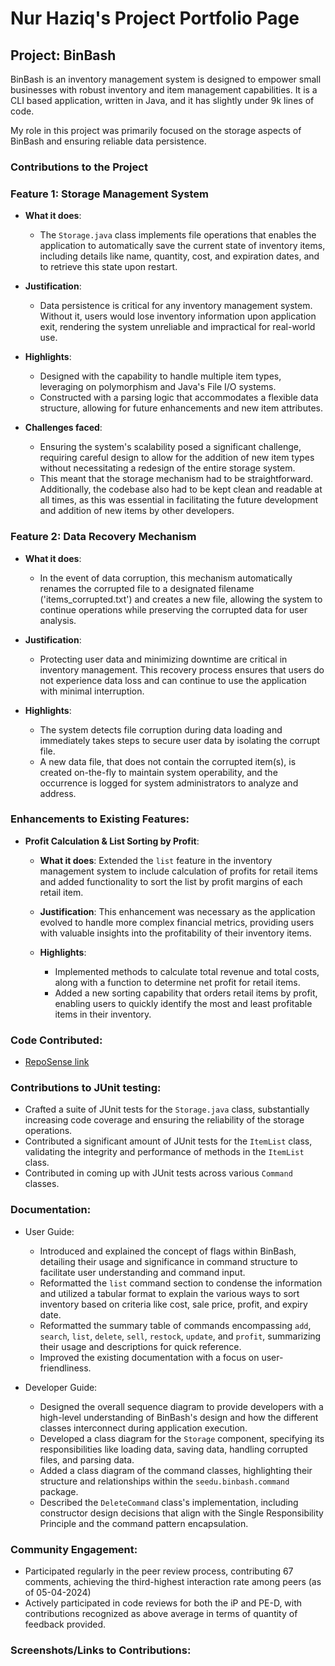 # Nur Haziq's Project Portfolio Page

## Project: BinBash 

BinBash is an inventory management system is designed to empower small businesses with robust inventory and item 
management capabilities. It is a CLI based application, written in Java, and it has slightly under 9k lines of code.

My role in this project was primarily focused on the storage aspects of BinBash and ensuring reliable data persistence.

### Contributions to the Project

### Feature 1: Storage Management System

- **What it does**:
  - The `Storage.java` class implements file operations that enables the application to automatically save the current 
  state of inventory items, including details like name, quantity, cost, and expiration dates, and to retrieve this 
  state upon restart.

- **Justification**:
  - Data persistence is critical for any inventory management system. Without it, users would lose inventory 
  information upon application exit, rendering the system unreliable and impractical for real-world use.

- **Highlights**:
  - Designed with the capability to handle multiple item types, leveraging on polymorphism and Java's File I/O systems.
  - Constructed with a parsing logic that accommodates a flexible data structure, allowing for future 
  enhancements and new item attributes.

- **Challenges faced**:
  - Ensuring the system's scalability posed a significant challenge, requiring careful design to allow for the addition 
  of new item types without necessitating a redesign of the entire storage system. 
  - This meant that the storage mechanism had to be straightforward. Additionally, the codebase also had to be kept 
  clean and readable at all times, as this was essential in facilitating the future development and addition of new 
  items by other developers.

### Feature 2: Data Recovery Mechanism

- **What it does**:
  - In the event of data corruption, this mechanism automatically renames the corrupted file to a designated filename
  ('items_corrupted.txt') and creates a new file, allowing the system to continue operations while preserving the 
  corrupted data for user analysis.

- **Justification**:
  - Protecting user data and minimizing downtime are critical in inventory management. This recovery process ensures 
  that users do not experience data loss and can continue to use the application with minimal interruption.

- **Highlights**:
  - The system detects file corruption during data loading and immediately takes steps to secure user data by 
  isolating the corrupt file.
  - A new data file, that does not contain the corrupted item(s), is created on-the-fly to maintain system operability, and 
  the occurrence is logged for system administrators to analyze and address.

### Enhancements to Existing Features:

- **Profit Calculation & List Sorting by Profit**:

  - **What it does**: Extended the `list` feature in the inventory management system to include calculation of profits 
  for retail items and added functionality to sort the list by profit margins of each retail item.
  
  - **Justification**: This enhancement was necessary as the application evolved to handle more complex financial 
  metrics, providing users with valuable insights into the profitability of their inventory items.
  
  - **Highlights**:
    - Implemented methods to calculate total revenue and total costs, along with a function to determine net profit for 
    retail items.
    - Added a new sorting capability that orders retail items by profit, enabling users to quickly identify the most and
    least profitable items in their inventory.

### Code Contributed:
- [RepoSense link](#https://nus-cs2113-ay2324s2.github.io/tp-dashboard/?search=nur-haziq&breakdown=true&sort=groupTitle%20dsc&sortWithin=title&since=2024-02-23&timeframe=commit&mergegroup=&groupSelect=groupByRepos&checkedFileTypes=docs~functional-code~test-code~other)

### Contributions to JUnit testing:
- Crafted a suite of JUnit tests for the `Storage.java` class, substantially increasing code coverage and ensuring the 
reliability of the storage operations.
- Contributed a significant amount of JUnit tests for the `ItemList` class, validating the integrity and performance of 
methods in the `ItemList` class.
- Contributed in coming up with JUnit tests across various `Command` classes.

### Documentation:

- User Guide:
  - Introduced and explained the concept of flags within BinBash, detailing their usage and significance in command 
  structure to facilitate user understanding and command input. 
  - Reformatted the `list` command section to condense the information and utilized a tabular format to explain the 
  various ways to sort inventory based on criteria like cost, sale price, profit, and expiry date.
  - Reformatted the summary table of commands encompassing `add`, `search`, `list`, `delete`, `sell`, `restock`, 
  `update`, and `profit`, summarizing their usage and descriptions for quick reference.
  - Improved the existing documentation with a focus on user-friendliness.

- Developer Guide:
  - Designed the overall sequence diagram to provide developers with a high-level understanding of BinBash's design and
    how the different classes interconnect during application execution.
  - Developed a class diagram for the `Storage` component, specifying its responsibilities like loading data, 
  saving data, handling corrupted files, and parsing data.
  - Added a class diagram of the command classes, highlighting their structure and relationships within the 
  `seedu.binbash.command` package.
  - Described the `DeleteCommand` class's implementation, including constructor design decisions that align with the
  Single Responsibility Principle and the command pattern encapsulation.

### Community Engagement:
- Participated regularly in the peer review process, contributing 67 comments, achieving the third-highest interaction 
rate among peers (as of 05-04-2024)
- Actively participated in code reviews for both the iP and PE-D, 
with contributions recognized as above average in terms of quantity of feedback provided.

### Screenshots/Links to Contributions:
<!-- TODO -->
